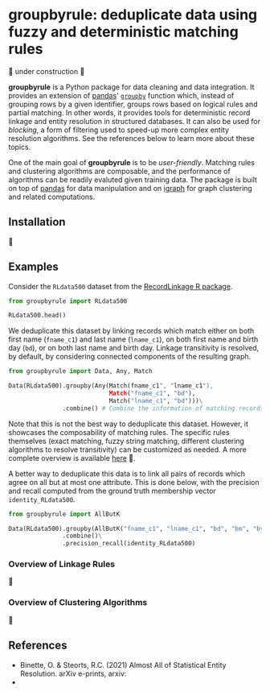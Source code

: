 # groupbyrule: deduplicate data using fuzzy and deterministic matching rules

:construction: under construction :construction:

**groupbyrule** is a Python package for data cleaning and data integration. It provides an extension of [pandas](https://pandas.pydata.org/)' [`groupby`](https://pandas.pydata.org/docs/reference/api/pandas.DataFrame.groupby.html) function which, instead of grouping rows by a given identifier, groups rows based on logical rules and partial matching. In other words, it provides tools for deterministic record linkage and entity resolution in structured databases. It can also be used for *blocking*, a form of filtering used to speed-up more complex entity resolution algorithms. See the references below to learn more about these topics.

One of the main goal of **groupbyrule** is to be *user-friendly*. Matching rules and clustering algorithms are composable, and the performance of algorithms can be readily evaluted given training data. The package is built on top of [pandas](https://pandas.pydata.org) for data manipulation and on [igraph](https://igraph.org/python/) for graph clustering and related computations.

## Installation

:construction:

## Examples

Consider the `RLdata500` dataset from the [RecordLinkage R package](https://www.google.com/search?channel=fs&client=ubuntu&q=recordlinkage+r+package).

```python
from groupbyrule import RLdata500

RLdata500.head()
```

We deduplicate this dataset by linking records which match either on both first name (`fname_c1`) and last name (`lname_c1`), on both first name and birth day (`bd`), or on both last name and birth day. Linkage transitivity is resolved, by default, by considering connected components of the resulting graph.

```python
from groupbyrule import Data, Any, Match

Data(RLdata500).groupby(Any(Match(fname_c1", "lname_c1"),
                            Match("fname_c1", "bd"),
                            Match("lname_c1", "bd")))\
               .combine() # Combine the information of matching records in lists 
```

Note that this is not the best way to deduplicate this dataset. However, it showcases the composability of matching rules. The specific rules themselves (exact matching, fuzzy string matching, different clustering algorithms to resolve transitivity) can be customized as needed. A more complete overview is available [here]() :construction:.

A better way to deduplicate this data is to link all pairs of records which agree on all but at most one attribute. This is done below, with the precision and recall computed from the ground truth membership vector `identity_RLdata500`.

```python
from groupbyrule import AllButK

Data(RLdata500).groupby(AllButK("fname_c1", "lname_c1", "bd", "bm", "by", k=1))\
               .combine()\
               .precision_recall(identity_RLdata500)
```

### Overview of Linkage Rules

:construction:

### Overview of Clustering Algorithms

:construction:

## References

- Binette, O. & Steorts, R.C. (2021) Almost All of Statistical Entity Resolution. arXiv e-prints, arxiv:
- 